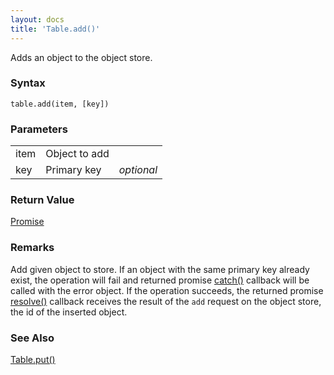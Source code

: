 ```yaml
---
layout: docs
title: 'Table.add()'
---
```


Adds an object to the object store.

### Syntax

    table.add(item, [key])

### Parameters
<table>
<tr><td>item</td><td>Object to add</td><td></td></tr>
<tr><td>key</td><td>Primary key</td><td><i>optional</i></td></tr>
</table>

### Return Value

[Promise](Promise)

### Remarks

Add given object to store. If an object with the same primary key already exist, the operation will fail and returned promise [catch()](Promise) callback will be called with the error object. If the operation succeeds, the returned promise [resolve()](Promise) callback receives the result of the `add` request on the object store, the id of the inserted object.

### See Also
[Table.put()](Table.put())
